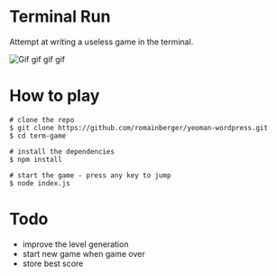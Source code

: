# Terminal Run

Attempt at writing a useless game in the terminal.

![Gif gif gif gif](http://zippy.gfycat.com/LongSimpleCock.gif)

# How to play

    # clone the repo
    $ git clone https://github.com/romainberger/yeoman-wordpress.git
    $ cd term-game

    # install the dependencies
    $ npm install

    # start the game - press any key to jump
    $ node index.js

# Todo

* improve the level generation
* start new game when game over
* store best score

